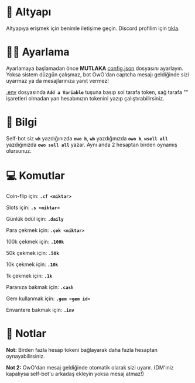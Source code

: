 # 🎏 Altyapı
Altyapıya erişmek için benimle iletişime geçin. Discord profilim için [tıkla](https://discord.com/users/697454127545974895).


# 👨‍💻 Ayarlama
Ayarlamaya başlamadan önce **MUTLAKA** [config.json](https://github.com/blobfishdev/owo-selfbot/blob/main/config.json) dosyasını ayarlayın. Yoksa sistem düzgün çalışmaz, bot OwO'dan captcha mesajı geldiğinde sizi uyarmaz ya da mesajlarınıza yanıt vermez!

[.env](https://github.com/blobfishdev/owo-selfbot/blob/main/.env) dosyasında **`Add a Variable`** tuşuna basıp sol tarafa token, sağ tarafa "" işaretleri olmadan yan hesabınızın tokenini yazıp çalıştırabilirsiniz.


# 🧠 Bilgi
Self-bot siz **`wh`** yazdığınızda **`owo h`**, **`wb`** yazdığınızda **`owo b`**, **`wsell all`** yazdığınızda **`owo sell all`** yazar. Aynı anda 2 hesaptan birden oynamış olursunuz.


# 💻 Komutlar
Coin-flip için: **`.cf <miktar>`**
  
Slots için: **`.s <miktar>`**
  
Günlük ödül için: **`.daily`**
  
Para çekmek için: **`.çek <miktar>`**
  
100k çekmek için: **`.100k`**
  
50k çekmek için: **`.50k`**
  
10k çekmek için: **`.10k`**
  
1k çekmek için: **`.1k`**
  
Paranıza bakmak için: **`.cash`**
  
Gem kullanmak için: **`.gem <gem id>`**
  
Envantere bakmak için: **`.inv`**


# 🎈 Notlar
**Not:** Birden fazla hesap tokeni bağlayarak daha fazla hesaptan oynayabilirsiniz.

**Not 2:** OwO'dan mesaj geldiğinde otomatik olarak sizi uyarır. (DM'iniz kapalıysa self-bot'u arkadaş ekleyin yoksa mesaj atmaz!)
